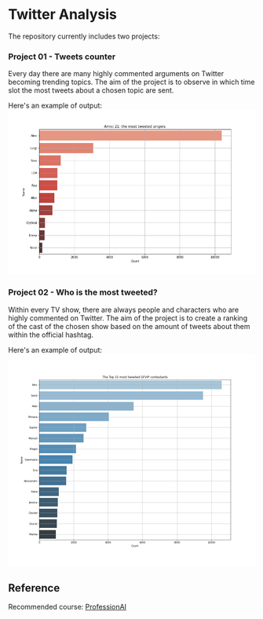 # Twitter Analysis

The repository currently includes two projects:

### Project 01 - Tweets counter
Every day there are many highly commented arguments on Twitter becoming trending topics. The aim of the project is to observe in which time slot the most tweets about a chosen topic are sent.

Here's an example of output:
![hawkeye_output](https://github.com/DanielDaduyo/Tweets_Analysis/blob/main/02%20-%20Who%20is%20the%20most%20tweeted%3F/output/Amici21_12_19_sing.jpg)

### Project 02 - Who is the most tweeted?
Within every TV show, there are always people and characters who are highly commented on Twitter. The aim of the project is to create a ranking of the cast of the chosen show based on the amount of tweets about them within the official hashtag.

Here's an example of output:
![GFVIP_output](https://github.com/DanielDaduyo/Tweets_Analysis/blob/main/02%20-%20Who%20is%20the%20most%20tweeted%3F/output/GFVIP_2021_12_17_cont.jpg)


## Reference
Recommended course: [ProfessionAI](https://www.profession.ai)
